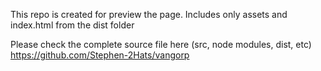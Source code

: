 This repo is created for preview the page.
Includes only assets and index.html from the dist folder

Please check the complete source file here (src, node modules, dist, etc)
https://github.com/Stephen-2Hats/vangorp